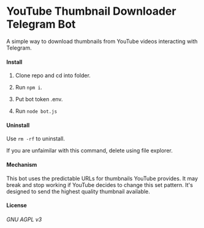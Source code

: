 # YouTube Thumbnail Downloader Telegram Bot

A simple way to download thumbnails from YouTube videos interacting with Telegram.

#### Install

1. Clone repo and cd into folder.

2. Run ```npm i```.

3. Put bot token .env.

4. Run ```node bot.js```

#### Uninstall

Use ```rm -rf``` to uninstall.

If you are unfaimilar with this command, delete using file explorer.

#### Mechanism

This bot uses the predictable URLs for thumbnails YouTube provides. It may break and stop working if YouTube decides to change this set pattern. It's designed to send the highest quality thumbnail available.

#### License

###### GNU AGPL v3
